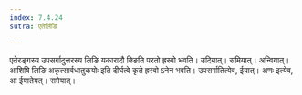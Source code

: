 ```yaml
---
index: 7.4.24
sutra: एतेर्लिङि

---
```

एतेरङ्गस्य उपसर्गादुत्तरस्य लिङि यकारादौ क्ङिति परतो ह्रस्वो भवति। उदियात्। समियात्। अन्वियात्। आशिषि लिङि अकृत्सार्वधातुकयोः इति दीर्घत्वे कृते ह्रस्वो ऽनेन भवति। उपसर्गातित्येव, ईयात्। अणः इत्येव, आ ईयातेयत्। समेयात्।